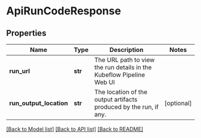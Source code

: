 # ApiRunCodeResponse

## Properties
Name | Type | Description | Notes
------------ | ------------- | ------------- | -------------
**run_url** | **str** | The URL path to view the run details in the Kubeflow Pipeline Web UI | 
**run_output_location** | **str** | The location of the output artifacts produced by the run, if any. | [optional] 

[[Back to Model list]](../README.md#documentation-for-models) [[Back to API list]](../README.md#documentation-for-api-endpoints) [[Back to README]](../README.md)


